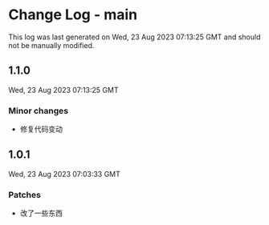 # Change Log - main

This log was last generated on Wed, 23 Aug 2023 07:13:25 GMT and should not be manually modified.

## 1.1.0
Wed, 23 Aug 2023 07:13:25 GMT

### Minor changes

- 修复代码变动

## 1.0.1
Wed, 23 Aug 2023 07:03:33 GMT

### Patches

- 改了一些东西

